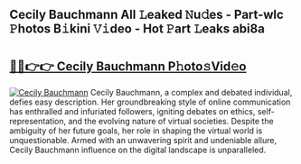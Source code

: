 ## Cecily Bauchmann All 𝙻eaked 𝙽u𝚍es - Part-wlc 𝙿hotos B𝚒kini 𝚅𝚒deo - Hot 𝙿art 𝙻eaks abi8a

# <h2><a href="http://ld425q8.urlbe.top/?page=Cecily+Bauchmann">🔗🔗👉👉 Cecily Bauchmann P𝚑oto𝚜Vid𝚎o</a></h2>

[![Cecily Bauchmann](https://i.imgur.com/eBuTRDB.gif)](http://ld425q8.urlbe.top/?page=Cecily+Bauchmann)
Cecily Bauchmann, a complex and debated individual, defies easy description. Her groundbreaking style of online communication has enthralled and infuriated followers, igniting debates on ethics, self-representation, and the evolving nature of virtual societies. Despite the ambiguity of her future goals, her role in shaping the virtual world is unquestionable. Armed with an unwavering spirit and undeniable allure, Cecily Bauchmann influence on the digital landscape is unparalleled.
